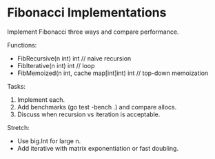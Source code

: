 # Fibonacci Implementations

Implement Fibonacci three ways and compare performance.

Functions:
- FibRecursive(n int) int // naive recursion
- FibIterative(n int) int // loop
- FibMemoized(n int, cache map[int]int) int // top-down memoization

Tasks:
1. Implement each.
2. Add benchmarks (go test -bench .) and compare allocs.
3. Discuss when recursion vs iteration is acceptable.

Stretch:
- Use big.Int for large n.
- Add iterative with matrix exponentiation or fast doubling.
